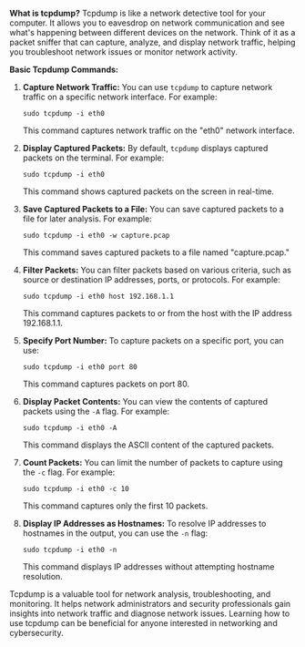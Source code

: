 **What is tcpdump?**
Tcpdump is like a network detective tool for your computer. It allows you to eavesdrop on network communication and see what's happening between different devices on the network. Think of it as a packet sniffer that can capture, analyze, and display network traffic, helping you troubleshoot network issues or monitor network activity.

**Basic Tcpdump Commands:**

1. **Capture Network Traffic:**
   You can use `tcpdump` to capture network traffic on a specific network interface. For example:

   ```
   sudo tcpdump -i eth0
   ```

   This command captures network traffic on the "eth0" network interface.

2. **Display Captured Packets:**
   By default, `tcpdump` displays captured packets on the terminal. For example:

   ```
   sudo tcpdump -i eth0
   ```

   This command shows captured packets on the screen in real-time.

3. **Save Captured Packets to a File:**
   You can save captured packets to a file for later analysis. For example:

   ```
   sudo tcpdump -i eth0 -w capture.pcap
   ```

   This command saves captured packets to a file named "capture.pcap."

4. **Filter Packets:**
   You can filter packets based on various criteria, such as source or destination IP addresses, ports, or protocols. For example:

   ```
   sudo tcpdump -i eth0 host 192.168.1.1
   ```

   This command captures packets to or from the host with the IP address 192.168.1.1.

5. **Specify Port Number:**
   To capture packets on a specific port, you can use:

   ```
   sudo tcpdump -i eth0 port 80
   ```

   This command captures packets on port 80.

6. **Display Packet Contents:**
   You can view the contents of captured packets using the `-A` flag. For example:

   ```
   sudo tcpdump -i eth0 -A
   ```

   This command displays the ASCII content of the captured packets.

7. **Count Packets:**
   You can limit the number of packets to capture using the `-c` flag. For example:

   ```
   sudo tcpdump -i eth0 -c 10
   ```

   This command captures only the first 10 packets.

8. **Display IP Addresses as Hostnames:**
   To resolve IP addresses to hostnames in the output, you can use the `-n` flag:

   ```
   sudo tcpdump -i eth0 -n
   ```

   This command displays IP addresses without attempting hostname resolution.

Tcpdump is a valuable tool for network analysis, troubleshooting, and monitoring. It helps network administrators and security professionals gain insights into network traffic and diagnose network issues. Learning how to use tcpdump can be beneficial for anyone interested in networking and cybersecurity.
